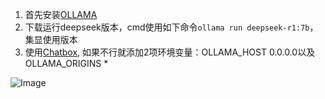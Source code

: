 1. 首先安装[OLLAMA](https://ollama.com/)
2. 下载运行deepseek版本，cmd使用如下命令`ollama run deepseek-r1:7b`，集显使用版本
3. 使用[Chatbox](https://chatboxai.app/zh),
    如果不行就添加2项环境变量：OLLAMA_HOST  0.0.0.0以及OLLAMA_ORIGINS *

![Image](https://github.com/user-attachments/assets/2db7aae1-06d0-42d3-85f9-8b870392b099)